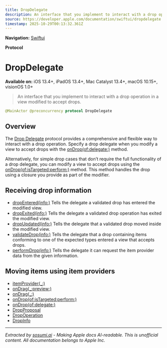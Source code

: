 ```yaml
---
title: DropDelegate
description: An interface that you implement to interact with a drop operation in a view modified to accept drops.
source: https://developer.apple.com/documentation/swiftui/dropdelegate
timestamp: 2025-10-29T00:13:32.361Z
---
```


**Navigation:** [Swiftui](/documentation/swiftui)

**Protocol**

# DropDelegate

**Available on:** iOS 13.4+, iPadOS 13.4+, Mac Catalyst 13.4+, macOS 10.15+, visionOS 1.0+

> An interface that you implement to interact with a drop operation in a view modified to accept drops.

```swift
@MainActor @preconcurrency protocol DropDelegate
```

## Overview

The [Drop Delegate](/documentation/swiftui/dropdelegate) protocol provides a comprehensive and flexible way to interact with a drop operation. Specify a drop delegate when you modify a view to accept drops with the [onDrop(of:delegate:)](/documentation/swiftui/view/ondrop(of:delegate:)) method.

Alternatively, for simple drop cases that don’t require the full functionality of a drop delegate, you can modify a view to accept drops using the [onDrop(of:isTargeted:perform:)](/documentation/swiftui/view/ondrop(of:istargeted:perform:)) method. This method handles the drop using a closure you provide as part of the modifier.

## Receiving drop information

- [dropEntered(info:)](/documentation/swiftui/dropdelegate/dropentered(info:)) Tells the delegate a validated drop has entered the modified view.
- [dropExited(info:)](/documentation/swiftui/dropdelegate/dropexited(info:)) Tells the delegate a validated drop operation has exited the modified view.
- [dropUpdated(info:)](/documentation/swiftui/dropdelegate/dropupdated(info:)) Tells the delegate that a validated drop moved inside the modified view.
- [validateDrop(info:)](/documentation/swiftui/dropdelegate/validatedrop(info:)) Tells the delegate that a drop containing items conforming to one of the expected types entered a view that accepts drops.
- [performDrop(info:)](/documentation/swiftui/dropdelegate/performdrop(info:)) Tells the delegate it can request the item provider data from the given information.

## Moving items using item providers

- [itemProvider(_:)](/documentation/swiftui/view/itemprovider(_:))
- [onDrag(_:preview:)](/documentation/swiftui/view/ondrag(_:preview:))
- [onDrag(_:)](/documentation/swiftui/view/ondrag(_:))
- [onDrop(of:isTargeted:perform:)](/documentation/swiftui/view/ondrop(of:istargeted:perform:))
- [onDrop(of:delegate:)](/documentation/swiftui/view/ondrop(of:delegate:))
- [DropProposal](/documentation/swiftui/dropproposal)
- [DropOperation](/documentation/swiftui/dropoperation)
- [DropInfo](/documentation/swiftui/dropinfo)

---

*Extracted by [sosumi.ai](https://sosumi.ai) - Making Apple docs AI-readable.*
*This is unofficial content. All documentation belongs to Apple Inc.*
